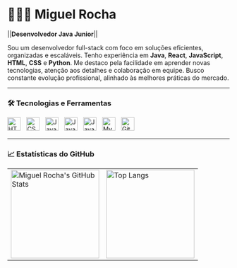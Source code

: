 # 👨🏻‍💻 Miguel Rocha

||**Desenvolvedor Java Junior**||

Sou um desenvolvedor full-stack com foco em soluções eficientes, organizadas e escaláveis. Tenho experiência em **Java**, **React**, **JavaScript**, **HTML**, **CSS** e **Python**. Me destaco pela facilidade em aprender novas tecnologias, atenção aos detalhes e colaboração em equipe. Busco constante evolução profissional, alinhado às melhores práticas do mercado.

---

### 🛠️ Tecnologias e Ferramentas

<img align="left" alt="HTML5" width="30px" style="padding-right: 10px;" src="https://cdn.jsdelivr.net/gh/devicons/devicon@latest/icons/html5/html5-original.svg" />
<img align="left" alt="CSS3" width="30px" style="padding-right: 10px;" src="https://cdn.jsdelivr.net/gh/devicons/devicon@latest/icons/css3/css3-original.svg" />
<img align="left" alt="JavaScript" width="30px" style="padding-right: 10px;" src="https://cdn.jsdelivr.net/gh/devicons/devicon@latest/icons/javascript/javascript-original.svg" />
<img align="left" alt="Java" width="30px" style="padding-right: 10px;" src="https://cdn.jsdelivr.net/gh/devicons/devicon@latest/icons/python/python-original.svg" />
<img align="left" alt="Java" width="30px" style="padding-right: 10px;" src="https://cdn.jsdelivr.net/gh/devicons/devicon@latest/icons/java/java-original.svg" />
<img align="left" alt="MySQL" width="30px" style="padding-right: 10px;" src="https://cdn.jsdelivr.net/gh/devicons/devicon@latest/icons/mysql/mysql-original.svg" />
<img align="left" alt="Git" width="30px" style="padding-right: 10px;" src="https://cdn.jsdelivr.net/gh/devicons/devicon@latest/icons/git/git-original.svg" />

<br/>
<br/>

---

### 📈 Estatísticas do GitHub

<table align="center">
  <tr>
    <td>
      <img alt="Miguel Rocha's GitHub Stats" height="200" src="https://github-readme-stats.vercel.app/api?username=miguelrochaxavier&show_icons=true&theme=tokyonight&include_all_commits=true&locale=pt-br" />
    </td>
    <td>
      <img alt="Top Langs" height="200" src="https://github-readme-stats.vercel.app/api/top-langs/?username=miguelrochaxavier&theme=tokyonight&layout=compact&custom_title=Tecnologias&langs_count=9" />
    </td>
  </tr>
</table>
